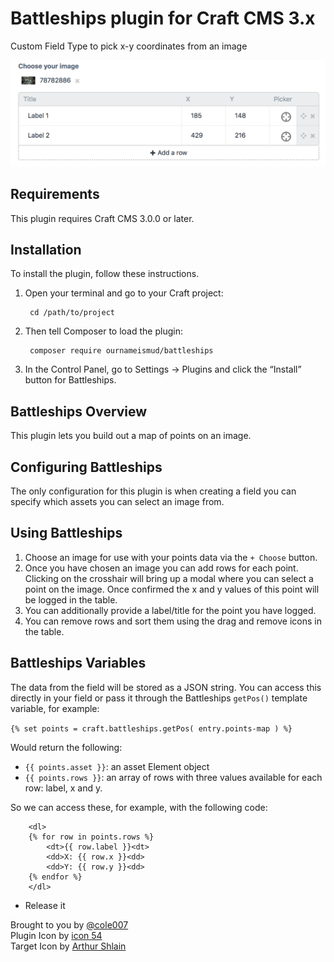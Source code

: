 # Battleships plugin for Craft CMS 3.x

Custom Field Type to pick x-y coordinates from an image

![Screenshot](resources/img/screenshot.png)

## Requirements

This plugin requires Craft CMS 3.0.0 or later.

## Installation

To install the plugin, follow these instructions.

1. Open your terminal and go to your Craft project:

        cd /path/to/project

2. Then tell Composer to load the plugin:

        composer require ournameismud/battleships

3. In the Control Panel, go to Settings → Plugins and click the “Install” button for Battleships.

## Battleships Overview

This plugin lets you build out a map of points on an image.

## Configuring Battleships

The only configuration for this plugin is when creating a field you can specify which assets you can select an image from.

## Using Battleships

1. Choose an image for use with your points data via the `+ Choose` button. 
2. Once you have chosen an image you can add rows for each point. Clicking on the crosshair will bring up a modal where you can select a point on the image. Once confirmed the x and y values of this point will be logged in the table. 
3. You can additionally provide a label/title for the point you have logged.
4. You can remove rows and sort them using the drag and remove icons in the table.

## Battleships Variables

The data from the field will be stored as a JSON string. You can access this directly in your field or pass it through the Battleships `getPos()` template variable, for example:

`{% set points = craft.battleships.getPos( entry.points-map ) %}`

Would return the following:

- `{{ points.asset }}`: an asset Element object
- `{{ points.rows }}`: an array of rows with three values available for each row: label, x and y.

So we can access these, for example, with the following code:

```
    <dl>
    {% for row in points.rows %}
    	<dt>{{ row.label }}<dt>
    	<dd>X: {{ row.x }}<dd>
    	<dd>Y: {{ row.y }}<dd>
    {% endfor %}
    </dl>
```

* Release it

Brought to you by [@cole007](http://ournameismud.co.uk/)  
Plugin Icon by [icon 54](https://thenounproject.com/search/?q=battleships&i=209268)  
Target Icon by [Arthur Shlain](https://thenounproject.com/search/?q=target&i=80655)
